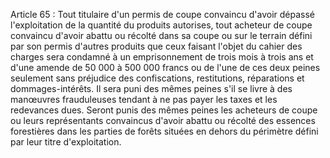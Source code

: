 Article 65 : Tout titulaire d'un permis de coupe convaincu d'avoir
dépassé l'exploitation de la quantité du produits autorises, tout
acheteur de coupe convaincu d'avoir abattu ou récolté dans sa coupe ou
sur le terrain défini par son permis d'autres produits que ceux faisant
l'objet du cahier des charges sera condamné à un emprisonnement de
trois mois à trois ans et d'une amende de 50 000 à 500 000 francs ou de
l'une de ces deux peines seulement sans préjudice des confiscations,
restitu­tions, réparations et dommages-intérêts.
Il sera puni des mêmes peines s'il se livre à des manœuvres frauduleuses
tendant à ne pas payer les taxes et les redevances dues.
Seront punis des mêmes peines les acheteurs de coupe ou leurs
représentants convaincus d'avoir abattu ou récolté des essences
fores­tières dans les parties de forêts situées en dehors du périmètre
défini par leur titre d'exploitation.